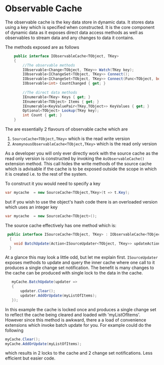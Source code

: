 # Observable Cache

The observable cache is the key data store in dynamic data. It stores data using a key which is specified when constructed.  It is the core component of dynamic data as it exposes direct data access methods as well as observables to stream data and any changes to data it contains.

The methods exposed are as follows

```csharp
    public interface IObservableCache<TObject, TKey>
    {
	    //The observable methods
        IObservable<Change<TObject, TKey>> Watch(TKey key);
        IObservable<IChangeSet<TObject, TKey>> Connect();
        IObservable<IChangeSet<TObject, TKey>> Connect(Func<TObject, bool> filter);
        IObservable<int> CountChanged { get; }
		  
		//The direct data methods
        IEnumerable<TKey> Keys { get; }
        IEnumerable<TObject> Items { get; }
        IEnumerable<KeyValuePair<TKey,TObject>> KeyValues { get; }
        Optional<TObject> Lookup(TKey key);
        int Count { get; }
    }
```
The are essentially 2 flavours of observable cache which are 

 1. ```SourceCache<TObject,TKey>``` which is the read write version
 2. ```AnomynousObservableCache<TObject,TKey>``` which is the read only version

As a developer you will only ever directly work with the source cache as the read only version is constructed by invoking the ```AsObservableCache()``` extension method. This call hides the write methods of the source cache which is advisable if the cache is to be exposed outside the scope in which it is created i.e. to the rest of the system.

To construct it you would need to specify a key
```csharp
var mycache  = new SourceCache<TObject,TKey>(t => t.Key);
```
but if you wish to use the object's hash code there is an overloaded version which uses an integer key

```csharp
var mycache  = new SourceCache<TObject>();
```
The source cache effectively has one method which is:
```csharp
 public interface ISourceCache<TObject, TKey> : IObservableCache<TObject, TKey>
  {
	void BatchUpdate(Action<ISourceUpdater<TObject, TKey>> updateAction);
  }
``` 
At a glance this may look a little odd, but let me explain first. ```ISourceUpdater``` exposes methods to update and query the inner cache where one call to it produces a single change set notification.  The benefit is many changes to the cache can be produced with single lock to the data in the cache.  

```csharp
   myCache.BatchUpdate(updater =>
   {
       updater.Clear();
       updater.AddOrUpdate(myListOfItems);
   });
``` 
In this example the cache is locked once and produces a single change set to reflect the cache being cleared and loaded with 'myListOfItems'. However since this method is awkward, there a a load of convenience extensions which invoke batch update for you. For example could do the following
```csharp
myCache.Clear();
myCache.AddOrUpdate(myListOfItems);
```
which results in 2 locks to the cache and 2 change set notifications. Less efficient but easier code.



